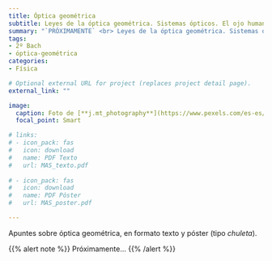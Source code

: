 ```yaml
---
title: Óptica geométrica
subtitle: Leyes de la óptica geométrica. Sistemas ópticos. El ojo humano. Instrumentos ópticos
summary: "`PRÓXIMAMENTE` <br> Leyes de la óptica geométrica. Sistemas ópticos. El ojo humano. Instrumentos ópticos."
tags:
- 2º Bach
- óptica-geométrica
categories:
- Física

# Optional external URL for project (replaces project detail page).
external_link: ""

image:
  caption: Foto de [**j.mt_photography**](https://www.pexels.com/es-es/@j-mt_photography-628996) en [Pexels](https://www.pexels.com/es-es/)
  focal_point: Smart

# links:
# - icon_pack: fas
#   icon: download
#   name: PDF Texto
#   url: MAS_texto.pdf
  
# - icon_pack: fas
#   icon: download
#   name: PDF Póster
#   url: MAS_poster.pdf

---
```


Apuntes sobre óptica geométrica, en formato texto y póster (tipo _chuleta_).

{{% alert note %}}
Próximamente...
{{% /alert %}}